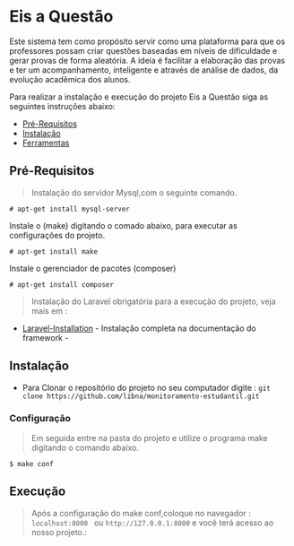 # Eis a Questão

Este sistema tem como propósito servir como uma plataforma para que os professores possam criar questões baseadas em níveis de dificuldade e gerar provas de forma aleatória. A ideia é facilitar a elaboração das provas e ter um acompanhamento, inteligente e através de análise de dados, da evolução acadêmica dos alunos.

Para realizar a instalação e execução do projeto Eis a Questão siga as seguintes instruções abaixo:

- [Pré-Requisitos](#pré-requisitos)
- [Instalação](#instalação)
- [Ferramentas](#ferramentas)
## Pré-Requisitos
> Instalação do servidor Mysql,com o seguinte comando.
```
# apt-get install mysql-server
```
Instale o (make) digitando o comado abaixo, para executar as configurações do projeto.
```
# apt-get install make
```
Instale o  gerenciador de pacotes (composer)
```
# apt-get install composer
```
> Instalação do Laravel obrigatória para a execução do projeto, veja mais em :
* [Laravel-Installation](https://laravel.com/docs/5.8/installation) - Instalação completa na documentação do framework -
## Instalação
- Para Clonar o repositório do projeto no seu computador digite : ```git clone https://github.com/libna/monitoramento-estudantil.git ```
### Configuração
> Em seguida entre na pasta do projeto e utilize o programa make digitando o comando abaixo.
```
$ make conf
```
## Execução
> Após a configuração do make conf,coloque no navegador : ```localhost:8000 ``` ou  ``` http://127.0.0.1:8000 ``` e você terá acesso ao nosso projeto.: